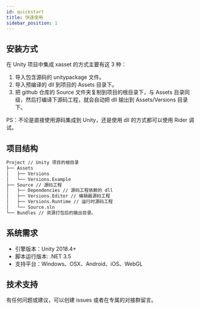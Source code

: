 ```yaml
---
id: quickstart
title: 快速使用
sidebar_position: 1
---
```


## 安装方式

在 Unity 项目中集成 xasset 的方式主要有这 3 种：

1. 导入包含源码的 unitypackage 文件。
2. 导入预编译的 dll 到项目的 Assets 目录下。
3. 把 github 仓库的 Source 文件夹复制到项目的根目录下，与 Assets 目录同级，然后打编译下源码工程，就会自动把 dll 输出到 Assets/Versions 目录下。

PS：不论是直接使用源码集成到 Unity，还是使用 dll 的方式都可以使用 Rider 调试。

## 项目结构

```sh
Project // Unity 项目的根目录
├── Assets
│   ├── Versions
│   └── Versions.Example
├── Source // 源码工程
│   ├── Dependencies // 源码工程依赖的 dll
│   ├── Versions.Editor // 编辑器源码工程
│   ├── Versions.Runtime // 运行时源码工程
│   └── Source.sln
└── Bundles // 资源打包后的输出目录。
```

## 系统需求

- 引擎版本：Unity 2018.4+
- 脚本运行版本: .NET 3.5
- 支持平台：Windows、OSX、Android、iOS、WebGL

## 技术支持

有任何问题或建议，可以创建 issues 或者在专属的对接群留言。